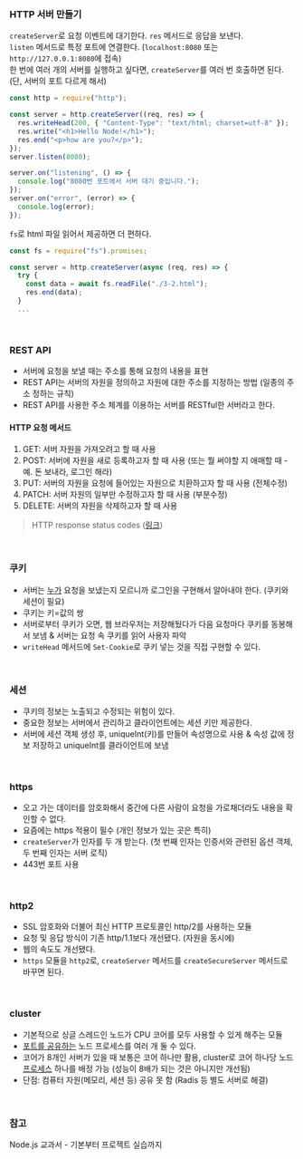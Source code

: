 ### HTTP 서버 만들기

`createServer`로 요청 이벤트에 대기한다. `res` 메서드로 응답을 보낸다. <br>
`listen` 메서드로 특정 포트에 연결한다. (`localhost:8080` 또는 `http://127.0.0.1:8080`에 접속) <br>
한 번에 여러 개의 서버를 실행하고 싶다면, `createServer`를 여러 번 호출하면 된다. (단, 서버의 포트 다르게 해서)

```javascript
const http = require("http");

const server = http.createServer((req, res) => {
  res.writeHead(200, { "Content-Type": "text/html; charset=utf-8" });
  res.write("<h1>Hello Node!</h1>");
  res.end("<p>how are you?</p>");
});
server.listen(8080);

server.on("listening", () => {
  console.log("8080번 포트에서 서버 대기 중입니다.");
});
server.on("error", (error) => {
  console.log(error);
});
```

`fs`로 html 파일 읽어서 제공하면 더 편하다. 

```javascript
const fs = require("fs").promises;

const server = http.createServer(async (req, res) => {
  try {
    const data = await fs.readFile("./3-2.html");
    res.end(data);
  } 
  ...
```

<br>

### REST API

- 서버에 요청을 보낼 때는 주소를 통해 요청의 내용을 표현
- REST API는 서버의 자원을 정의하고 자원에 대한 주소를 지정하는 방법 (일종의 주소 정하는 규칙)
- REST API를 사용한 주소 체계를 이용하는 서버를 RESTful한 서버라고 한다.

#### HTTP 요청 메서드

1. GET: 서버 자원을 가져오려고 할 때 사용
2. POST: 서버에 자원을 새로 등록하고자 할 때 사용 (또는 뭘 써야할 지 애매할 때 - 예. 돈 보내라, 로그인 해라)
3. PUT: 서버의 자원을 요청에 들어있는 자원으로 치환하고자 할 때 사용 (전체수정)
4. PATCH: 서버 자원의 일부만 수정하고자 할 때 사용 (부분수정)
5. DELETE: 서버의 자원을 삭제하고자 할 때 사용

> HTTP response status codes ([링크](https://developer.mozilla.org/en-US/docs/Web/HTTP/Status))

<br>

### 쿠키

- 서버는 <ins>누가</ins> 요청을 보냈는지 모르니까 로그인을 구현해서 알아내야 한다. (쿠키와 세션이 필요)
- 쿠키는 키=값의 쌍
- 서버로부터 쿠키가 오면, 웹 브라우저는 저장해뒀다가 다음 요청마다 쿠키를 동봉해서 보냄 & 서버는 요청 속 쿠키를 읽어 사용자 파악
- `writeHead` 메서드에 `Set-Cookie`로 쿠키 넣는 것을 직접 구현할 수 있다.

<br>

### 세션

- 쿠키의 정보는 노출되고 수정되는 위험이 있다.
- 중요한 정보는 서버에서 관리하고 클라이언트에는 세션 키만 제공한다. 
- 서버에 세션 객체 생성 후, uniqueInt(키)를 만들어 속성명으로 사용 & 속성 값에 정보 저장하고 uniqueInt를 클라이언트에 보냄

<br>

### https

- 오고 가는 데이터를 암호화해서 중간에 다른 사람이 요청을 가로채더라도 내용을 확인할 수 없다. 
- 요즘에는 https 적용이 필수 (개인 정보가 있는 곳은 특히)
- `createServer`가 인자를 두 개 받는다. (첫 번째 인자는 인증서와 관련된 옵션 객체, 두 번째 인자는 서버 로직)
- 443번 포트 사용

<br>

### http2

- SSL 암호화와 더불어 최신 HTTP 프로토콜인 http/2를 사용하는 모듈
- 요청 및 응답 방식이 기존 http/1.1보다 개선됐다. (자원을 동시에)
- 웹의 속도도 개선됐다.
- `https` 모듈을 `http2`로, `createServer` 메서드를 `createSecureServer` 메서드로 바꾸면 된다. 

<br>

### cluster

- 기본적으로 싱글 스레드인 노드가 CPU 코어를 모두 사용할 수 있게 해주는 모듈
- <ins>포트를 공유하는</ins> 노드 프로세스를 여러 개 둘 수 있다.
- 코어가 8개인 서버가 있을 때 보통은 코어 하나만 활용, cluster로 코어 하나당 노드 <ins>프로세스</ins> 하나를 배정 가능 (성능이 8배가 되는 것은 아니지만 개선됨)
- 단점: 컴퓨터 자원(메모리, 세션 등) 공유 못 함 (Radis 등 별도 서버로 해결)

<br>

### 참고

Node.js 교과서 - 기본부터 프로젝트 실습까지

